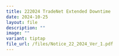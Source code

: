 ```yaml
---
title: 222024 TradeNet Extended Downtime
date: 2024-10-25
layout: file
description: ""
image: ""
variant: tiptap
file_url: /files/Notice_22_2024_Ver_1.pdf
---
```

